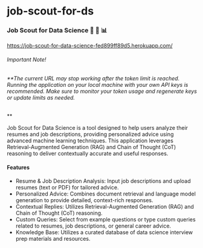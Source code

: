 # job-scout-for-ds

### Job Scout for Data Science :brain: :briefcase: :bar_chart:	

https://job-scout-for-data-science-fed899ff89d5.herokuapp.com/

###### Important Note!
###### **_The current URL may stop working after the token limit is reached. Running the application on your local machine with your own API keys is recommended. Make sure to monitor your token usage and regenerate keys or update limits as needed._
**

Job Scout for Data Science is a tool designed to help users analyze their resumes and job descriptions, providing personalized advice using advanced machine learning techniques. This application leverages Retrieval-Augmented Generation (RAG) and Chain of Thought (CoT) reasoning to deliver contextually accurate and useful responses. 

#### Features
- Resume & Job Description Analysis: Input job descriptions and upload resumes (text or PDF) for tailored advice.
- Personalized Advice: Combines document retrieval and language model generation to provide detailed, context-rich responses.
- Contextual Replies: Utilizes Retrieval-Augmented Generation (RAG) and Chain of Thought (CoT) reasoning.
- Custom Queries: Select from example questions or type custom queries related to resumes, job descriptions, or general career advice.
- Knowledge Base: Utilizes a curated database of data science interview prep materials and resources.

